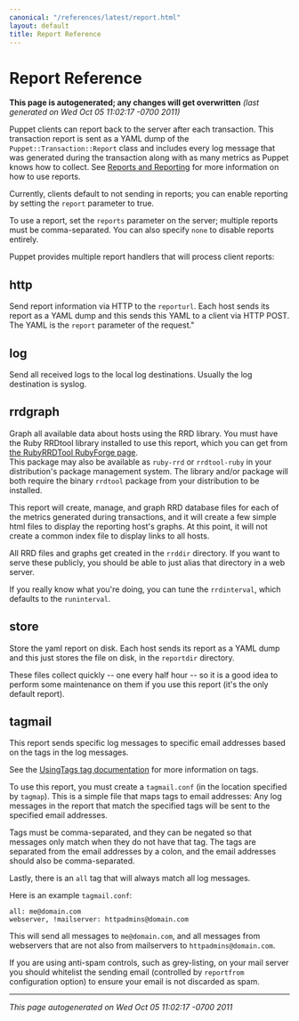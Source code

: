 ```yaml
---
canonical: "/references/latest/report.html"
layout: default
title: Report Reference
---
```


# Report Reference



**This page is autogenerated; any changes will get overwritten** *(last generated on Wed Oct 05 11:02:17 -0700 2011)*


Puppet clients can report back to the server after each transaction.  This
transaction report is sent as a YAML dump of the
`Puppet::Transaction::Report` class and includes every log message that was
generated during the transaction along with as many metrics as Puppet knows how
to collect.  See [Reports and Reporting](http://projects.puppetlabs.com/projects/puppet/wiki/Reports_And_Reporting) for more information on how to use reports.

Currently, clients default to not sending in reports; you can enable reporting
by setting the `report` parameter to true.

To use a report, set the `reports` parameter on the server; multiple
reports must be comma-separated.  You can also specify `none` to disable
reports entirely.

Puppet provides multiple report handlers that will process client reports:

http
----
Send report information via HTTP to the `reporturl`. Each host sends
its report as a YAML dump and this sends this YAML to a client via HTTP POST.
The YAML is the `report` parameter of the request."


log
---
Send all received logs to the local log destinations.  Usually
the log destination is syslog.

rrdgraph
--------
Graph all available data about hosts using the RRD library.  You
must have the Ruby RRDtool library installed to use this report, which
you can get from 
[the RubyRRDTool RubyForge page](http://rubyforge.org/projects/rubyrrdtool/).  
This package may also be available as `ruby-rrd` or `rrdtool-ruby` in your 
distribution's package management system.  The library and/or package will both 
require the binary `rrdtool` package from your distribution to be installed.

This report will create, manage, and graph RRD database files for each
of the metrics generated during transactions, and it will create a
few simple html files to display the reporting host's graphs.  At this
point, it will not create a common index file to display links to
all hosts.

All RRD files and graphs get created in the `rrddir` directory.  If
you want to serve these publicly, you should be able to just alias that
directory in a web server.

If you really know what you're doing, you can tune the `rrdinterval`,
which defaults to the `runinterval`.

store
-----
Store the yaml report on disk.  Each host sends its report as a YAML dump
and this just stores the file on disk, in the `reportdir` directory.

These files collect quickly -- one every half hour -- so it is a good idea
to perform some maintenance on them if you use this report (it's the only
default report).

tagmail
-------
This report sends specific log messages to specific email addresses
based on the tags in the log messages.  

See the [UsingTags tag documentation](http://projects.puppetlabs.com/projects/puppet/wiki/Using_Tags) for more information on tags.

To use this report, you must create a `tagmail.conf` (in the location
specified by `tagmap`).  This is a simple file that maps tags to
email addresses:  Any log messages in the report that match the specified
tags will be sent to the specified email addresses.

Tags must be comma-separated, and they can be negated so that messages
only match when they do not have that tag.  The tags are separated from
the email addresses by a colon, and the email addresses should also
be comma-separated.

Lastly, there is an `all` tag that will always match all log messages.

Here is an example `tagmail.conf`:

    all: me@domain.com
    webserver, !mailserver: httpadmins@domain.com

This will send all messages to `me@domain.com`, and all messages from
webservers that are not also from mailservers to `httpadmins@domain.com`.

If you are using anti-spam controls, such as grey-listing, on your mail
server you should whitelist the sending email (controlled by `reportfrom` configuration option) to ensure your email is not discarded as spam.




----------------

*This page autogenerated on Wed Oct 05 11:02:17 -0700 2011*
